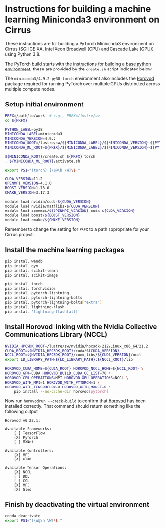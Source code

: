 Instructions for building a machine learning Miniconda3 environment on Cirrus
=============================================================================

These instructions are for building a PyTorch Miniconda3 environment on Cirrus
(SGI ICE XA, Intel Xeon Broadwell (CPU) and Cascade Lake (GPU)) using Python 3.8.

The PyTorch build starts with [the instructions for building a base python environment](/pyenvs/base/build_miniconda3_base_cirrus_py38.md);
these are provided by the `create.sh` script indicated below.

The `miniconda3/4.9.2-py38-torch` environment also includes the [Horovod](https://horovod.readthedocs.io/en/stable/index.html) package
required for running PyTorch over multiple GPUs distributed across multiple compute nodes.


Setup initial environment
-------------------------

```bash
PRFX=/path/to/work  # e.g., PRFX=/lustre/sw
cd ${PRFX}

PYTHON_LABEL=py38
MINICONDA_LABEL=miniconda3
MINICONDA_VERSION=4.9.2
MINICONDA_ROOT=/lustre/sw/${MINICONDA_LABEL}/${MINICONDA_VERSION}-${PYTHON_LABEL}
MINICONDA_ML_ROOT=${PRFX}/${MINICONDA_LABEL}/${MINICONDA_VERSION}-${PYTHON_LABEL}-torch

${MINICONDA_ROOT}/create.sh ${PRFX} torch
. ${MINICONDA_ML_ROOT}/activate.sh

export PS1="(torch) [\u@\h \W]\$ "

CUDA_VERSION=11.2
OPENMPI_VERSION=4.1.0
BOOST_VERSION=1.73.0
CMAKE_VERSION=3.17.3

module load nvidia/cuda-${CUDA_VERSION}
module load nvidia/mathlibs-${CUDA_VERSION}
module load openmpi/${OPENMPI_VERSION}-cuda-${CUDA_VERSION}
module load boost/${BOOST_VERSION}
module load cmake/${CMAKE_VERSION}
```

Remember to change the setting for `PRFX` to a path appropriate for your Cirrus project.


Install the machine learning packages
-------------------------------------

```bash
pip install wandb
pip install gym
pip install scikit-learn
pip install scikit-image

pip install torch
pip install torchvision
pip install pytorch-lightning
pip install pytorch-lightning-bolts
pip install pytorch-lightning-bolts["extra"]
pip install lightning-flash
pip install 'lightning-flash[all]'
```


Install Horovod linking with the Nvidia Collective Communications Library (NCCL)
--------------------------------------------------------------------------------

```bash
NVIDIA_HPCSDK_ROOT=/lustre/sw/nvidia/hpcsdk-212/Linux_x86_64/21.2
CUDA_ROOT=${NVIDIA_HPCSDK_ROOT}/cuda/${CUDA_VERSION}
NCCL_ROOT=${NVIDIA_HPCSDK_ROOT}/comm_libs/${CUDA_VERSION}/nccl
export LD_LIBRARY_PATH=${LD_LIBRARY_PATH}:${NCCL_ROOT}/lib

HOROVOD_CUDA_HOME=${CUDA_ROOT} HOROVOD_NCCL_HOME=${NCCL_ROOT} \
HOROVOD_GPU=CUDA HOROVOD_BUILD_CUDA_CC_LIST=70 \
HOROVOD_CPU_OPERATIONS=MPI HOROVOD_GPU_OPERATIONS=NCCL \
HOROVOD_WITH_MPI=1 HOROVOD_WITH_PYTORCH=1 \
HOROVOD_WITH_TENSORFLOW=0 HOROVOD_WITH_MXNET=0 \
    pip install --no-cache-dir horovod[pytorch]
```

Now run `horovodrun --check-build` to confirm that [Horovod](https://horovod.readthedocs.io/en/stable/index.html) has been installed
correctly. That command should return something like the following output

```
Horovod v0.22.1:

Available Frameworks:
    [ ] TensorFlow
    [X] PyTorch
    [ ] MXNet

Available Controllers:
    [X] MPI
    [X] Gloo

Available Tensor Operations:
    [X] NCCL
    [ ] DDL
    [ ] CCL
    [X] MPI
    [X] Gloo 
```


Finish by deactivating the virtual environment
----------------------------------------------

```bash
conda deactivate
export PS1="[\u@\h \W]\$ "
```
